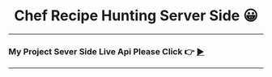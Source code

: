 <h1 align="center"> Chef Recipe Hunting Server Side 😀</h1>

***
### My Project Sever Side Live Api Please Click 👉 [▶](https://chef-recipe-hunting-server-side-jakaria455173.vercel.app/ 'Click For Live Project Demo')
***
